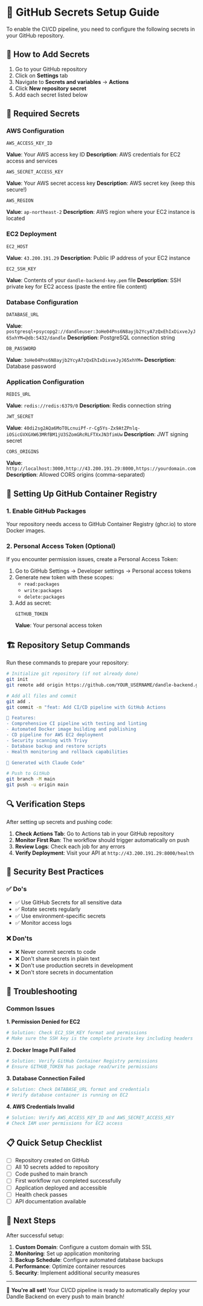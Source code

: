 # 🔐 GitHub Secrets Setup Guide

To enable the CI/CD pipeline, you need to configure the following secrets in your GitHub repository.

## 📍 How to Add Secrets

1. Go to your GitHub repository
2. Click on **Settings** tab
3. Navigate to **Secrets and variables** → **Actions**
4. Click **New repository secret**
5. Add each secret listed below

## 🔑 Required Secrets

### AWS Configuration
```
AWS_ACCESS_KEY_ID
```
**Value**: Your AWS access key ID
**Description**: AWS credentials for EC2 access and services

```
AWS_SECRET_ACCESS_KEY
```
**Value**: Your AWS secret access key
**Description**: AWS secret key (keep this secure!)

```
AWS_REGION
```
**Value**: `ap-northeast-2`
**Description**: AWS region where your EC2 instance is located

### EC2 Deployment
```
EC2_HOST
```
**Value**: `43.200.191.29`
**Description**: Public IP address of your EC2 instance

```
EC2_SSH_KEY
```
**Value**: Contents of your `dandle-backend-key.pem` file
**Description**: SSH private key for EC2 access (paste the entire file content)

### Database Configuration
```
DATABASE_URL
```
**Value**: `postgresql+psycopg2://dandleuser:3oHe04Pns6N8ayjb2YcyA7zQxEhIxDixveJyJ65xhYM=@db:5432/dandle`
**Description**: PostgreSQL connection string

```
DB_PASSWORD
```
**Value**: `3oHe04Pns6N8ayjb2YcyA7zQxEhIxDixveJyJ65xhYM=`
**Description**: Database password

### Application Configuration
```
REDIS_URL
```
**Value**: `redis://redis:6379/0`
**Description**: Redis connection string

```
JWT_SECRET
```
**Value**: `40di2sg2AQa6MoT0LcnuiPf-r-Cg5Ys-Zx9AtZPnlq-iOSicGVXGXW63MRfBM1jU3SZomGRcRLFTXxJN3fimUw`
**Description**: JWT signing secret

```
CORS_ORIGINS
```
**Value**: `http://localhost:3000,http://43.200.191.29:8000,https://yourdomain.com`
**Description**: Allowed CORS origins (comma-separated)

## 🔄 Setting Up GitHub Container Registry

### 1. Enable GitHub Packages
Your repository needs access to GitHub Container Registry (ghcr.io) to store Docker images.

### 2. Personal Access Token (Optional)
If you encounter permission issues, create a Personal Access Token:

1. Go to GitHub Settings → Developer settings → Personal access tokens
2. Generate new token with these scopes:
   - `read:packages`
   - `write:packages`
   - `delete:packages`
3. Add as secret:
   ```
   GITHUB_TOKEN
   ```
   **Value**: Your personal access token

## 🏗️ Repository Setup Commands

Run these commands to prepare your repository:

```bash
# Initialize git repository (if not already done)
git init
git remote add origin https://github.com/YOUR_USERNAME/dandle-backend.git

# Add all files and commit
git add .
git commit -m "feat: Add CI/CD pipeline with GitHub Actions

🚀 Features:
- Comprehensive CI pipeline with testing and linting
- Automated Docker image building and publishing
- CD pipeline for AWS EC2 deployment
- Security scanning with Trivy
- Database backup and restore scripts
- Health monitoring and rollback capabilities

🤖 Generated with Claude Code"

# Push to GitHub
git branch -M main
git push -u origin main
```

## 🔍 Verification Steps

After setting up secrets and pushing code:

1. **Check Actions Tab**: Go to Actions tab in your GitHub repository
2. **Monitor First Run**: The workflow should trigger automatically on push
3. **Review Logs**: Check each job for any errors
4. **Verify Deployment**: Visit your API at `http://43.200.191.29:8000/health`

## 🚨 Security Best Practices

### ✅ Do's
- ✅ Use GitHub Secrets for all sensitive data
- ✅ Rotate secrets regularly
- ✅ Use environment-specific secrets
- ✅ Monitor access logs

### ❌ Don'ts
- ❌ Never commit secrets to code
- ❌ Don't share secrets in plain text
- ❌ Don't use production secrets in development
- ❌ Don't store secrets in documentation

## 🔧 Troubleshooting

### Common Issues

**1. Permission Denied for EC2**
```bash
# Solution: Check EC2_SSH_KEY format and permissions
# Make sure the SSH key is the complete private key including headers
```

**2. Docker Image Pull Failed**
```bash
# Solution: Verify GitHub Container Registry permissions
# Ensure GITHUB_TOKEN has package read/write permissions
```

**3. Database Connection Failed**
```bash
# Solution: Check DATABASE_URL format and credentials
# Verify database container is running on EC2
```

**4. AWS Credentials Invalid**
```bash
# Solution: Verify AWS_ACCESS_KEY_ID and AWS_SECRET_ACCESS_KEY
# Check IAM user permissions for EC2 access
```

## 📋 Quick Setup Checklist

- [ ] Repository created on GitHub
- [ ] All 10 secrets added to repository
- [ ] Code pushed to main branch
- [ ] First workflow run completed successfully
- [ ] Application deployed and accessible
- [ ] Health check passes
- [ ] API documentation available

## 🎯 Next Steps

After successful setup:

1. **Custom Domain**: Configure a custom domain with SSL
2. **Monitoring**: Set up application monitoring
3. **Backup Schedule**: Configure automated database backups
4. **Performance**: Optimize container resources
5. **Security**: Implement additional security measures

---

🎉 **You're all set!** Your CI/CD pipeline is ready to automatically deploy your Dandle Backend on every push to main branch!